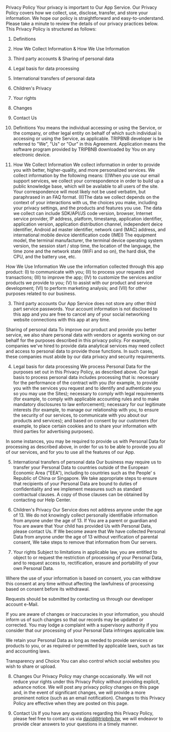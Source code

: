 Privacy Policy 
Your privacy is important to Our App Service. Our Privacy Policy covers how we collect, use, disclose, transfer, and store your information. We hope our policy is straightforward and easy-to-understand. Please take a minute to review the details of our privacy practices below.
This Privacy Policy is structured as follows:
1. Definitions
2. How We Collect Information & How We Use Information
3. Third party accounts & Sharing of personal data
4. Legal basis for data processing
5. International transfers of personal data
6. Children's Privacy
7. Your rights
8. Changes
9. Contact Us

1. Definitions
You means the individual accessing or using the Service, or the company, or other legal entity on behalf of which such individual is accessing or using the Service, as applicable.
TRIPBNB developer is be referred to "We", "Us" or "Our" in this Agreement.
Application means the software program provided by TRIPBNB downloaded by You on any electronic device.

2. How We Collect Information
We collect information in order to provide you with better, higher-quality, and more personalized services. We collect information by the following means:
(I)When you use our email support services, we collect your correspondence in order to build up a public knowledge base, which will be available to all users of the site. Your correspondence will most likely not be used verbatim, but paraphrased in an FAQ format.
(II)The data we collect depends on the context of your interactions with us, the choices you make, including your privacy settings, and the products and features you use. The data we collect can include SDK/API/JS code version, browser, Internet service provider, IP address, platform, timestamp, application identifier, application version, application distribution channel, independent deice identifier, Android ad master identifier, network card (MAC) address, and international mobile device identification code (IMEI) The equipment model, the terminal manufacturer, the terminal device operating system version, the session start / stop time, the location of the language, the time zone and the network state (WiFi and so on), the hard disk, the CPU, and the battery use, etc.

How We Use Information
We use the information collected through this app product: 
(I) to communicate with you; (II) to process your requests and transactions; (III) to improve the app; (IV) to customize the services and/or products we provide to you; (V) to assist with our product and service development; (VI) to perform marketing analysis; and (VII) for other purposes related to our business.

3. Third party accounts
Our App Service does not store any other third part service passwords. Your account information is not disclosed to this app and you are free to cancel any of your social networking website connections with this app at any time. 

Sharing of personal data
To improve our product and provide you better service, we also share personal data with vendors or agents working on our behalf for the purposes described in this privacy policy. For example, companies we've hired to provide data analytical services may need collect and access to personal data to provide those functions. In such cases, these companies must abide by our data privacy and security requirements.

4. Legal basis for data processing
We process Personal Data for the purposes set out in this Privacy Policy, as described above. Our legal basis to process personal data includes processing that is: necessary for the performance of the contract with you (for example, to provide you with the services you request and to identify and authenticate you so you may use the Sites); necessary to comply with legal requirements (for example, to comply with applicable accounting rules and to make mandatory disclosures to law enforcement); necessary for our legitimate interests (for example, to manage our relationship with you, to ensure the security of our services, to communicate with you about our products and services); and based on consent by our customers (for example, to place certain cookies and to share your information with third parties for advertising purposes).  

In some instances, you may be required to provide us with Personal Data for processing as described above, in order for us to be able to provide you all of our services, and for you to use all the features of our App.

5. International transfers of personal data
Our business may require us to transfer your Personal Data to countries outside of the European Economic Area ("EEA"), including to countries such as the People' s Republic of China or Singapore. We take appropriate steps to ensure that recipients of your Personal Data are bound to duties of confidentiality and we implement measures such as standard contractual clauses. A copy of those clauses can be obtained by contacting our Help Center.

6. Children's Privacy
Our Service does not address anyone under the age of 13. We do not knowingly collect personally identifiable information from anyone under the age of 13. If You are a parent or guardian and You are aware that Your child has provided Us with Personal Data, please contact Us. If We become aware that We have collected Personal Data from anyone under the age of 13 without verification of parental consent, We take steps to remove that information from Our servers.

7. Your rights
Subject to limitations in applicable law, you are entitled to object to or request the restriction of processing of your Personal Data, and to request access to, rectification, erasure and portability of your own Personal Data.  

Where the use of your information is based on consent, you can withdraw this consent at any time without affecting the lawfulness of processing based on consent before its withdrawal.

Requests should be submitted by contacting us through our developer account e-Mail.

If you are aware of changes or inaccuracies in your information, you should inform us of such changes so that our records may be updated or corrected. You may lodge a complaint with a supervisory authority if you consider that our processing of your Personal Data infringes applicable law.

We retain your Personal Data as long as needed to provide services or products to you, or as required or permitted by applicable laws, such as tax and accounting laws.

Transparency and Choice
You can also control which social websites you wish to share or upload.

8. Changes
Our Privacy Policy may change occasionally. We will not reduce your rights under this Privacy Policy without providing explicit, advance notice. 
We will post any privacy policy changes on this page and, in the event of significant changes, we will provide a more prominent notice (such as an email notification). 
Changes to this Privacy Policy are effective when they are posted on this page.

9. Contact Us
If you have any questions regarding this Privacy Policy, please feel free to contact us via david@tripbnb.tw, we will endeavor to provide clear answers to your questions in a timely manner.
        